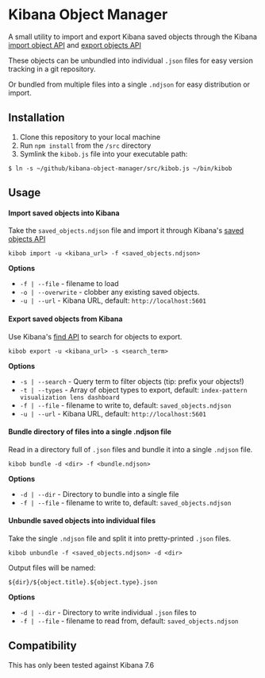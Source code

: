 # Kibana Object Manager

A small utility to import and export Kibana saved objects through the Kibana [import object API](https://www.elastic.co/guide/en/kibana/current/saved-objects-api-import.html) and [export objects API](https://www.elastic.co/guide/en/kibana/current/saved-objects-api-export.html)

These objects can be unbundled into individual `.json` files for easy version tracking in a git repository.

Or bundled from multiple files into a single `.ndjson` for easy distribution or import.

## Installation

1. Clone this repository to your local machine
2. Run `npm install` from the `/src` directory
3. Symlink the `kibob.js` file into your executable path:

```
$ ln -s ~/github/kibana-object-manager/src/kibob.js ~/bin/kibob
```

## Usage

#### Import saved objects into Kibana

Take the `saved_objects.ndjson` file and import it through Kibana's [saved objects API](https://www.elastic.co/guide/en/kibana/master/saved-objects-api-import.html)

```
kibob import -u <kibana_url> -f <saved_objects.ndjson>
```

**Options**

- `-f | --file` - filename to load
- `-o | --overwrite` - clobber any existing saved objects.
- `-u | --url` - Kibana URL, default: `http://localhost:5601`

#### Export saved objects from Kibana

Use Kibana's [find API](https://www.elastic.co/guide/en/kibana/current/saved-objects-api-find.html) to search for objects to export.

```
kibob export -u <kibana_url> -s <search_term>
```

**Options**

- `-s | --search` - Query term to filter objects (tip: prefix your objects!)
- `-t | --types` - Array of object types to export, default: `index-pattern visualization lens dashboard`
- `-f | --file` - filename to write to, default: `saved_objects.ndjson`
- `-u | --url` - Kibana URL, default: `http://localhost:5601`

#### Bundle directory of files into a single .ndjson file

Read in a directory full of `.json` files and bundle it into a single `.ndjson` file.

```
kibob bundle -d <dir> -f <bundle.ndjson>
```

**Options**

- `-d | --dir` - Directory to bundle into a single file
- `-f | --file` - filename to write to, default: `saved_objects.ndjson`

#### Unbundle saved objects into individual files

Take the single `.ndjson` file and split it into pretty-printed `.json` files.

```
kibob unbundle -f <saved_objects.ndjson> -d <dir>
```

Output files will be named:

```
${dir}/${object.title}.${object.type}.json
```

**Options**

- `-d | --dir` - Directory to write individual `.json` files to
- `-f | --file` - filename to read from, default: `saved_objects.ndjson`

## Compatibility

This has only been tested against Kibana 7.6
